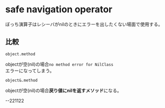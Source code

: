 # safe navigation operator  
ぼっち演算子はレシーバがnilのときにエラーを出したくない場面で使用する。  
## 比較
```
object.method
```
objectが空(nil)の場合`no method error for NilClass`  
エラーになってしまう。  
```  
object&.method  
```  
objectが空(nil)の場合**戻り値にnilを返すメソッド**になる。  

--221122